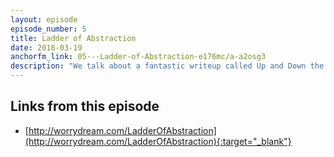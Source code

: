 ```yaml
---
layout: episode
episode_number: 5
title: Ladder of Abstraction
date: 2018-03-19
anchorfm_link: 05---Ladder-of-Abstraction-e176mc/a-a2osg3
description: "We talk about a fantastic writeup called Up and Down the Ladder of Abstraction."
---
```


## Links from this episode

- [http://worrydream.com/LadderOfAbstraction](http://worrydream.com/LadderOfAbstraction){:target="_blank"}
